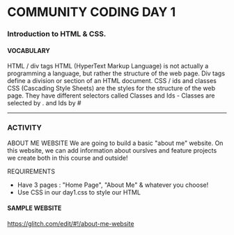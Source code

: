# COMMUNITY CODING DAY 1
### Introduction to HTML & CSS.

#### VOCABULARY

HTML / div tags 
	HTML (HyperText Markup Language) is not actually a programming a language, but rather the structure of the web page.
	Div tags define a division or section of an HTML document.
CSS / ids and classes
	CSS (Cascading Style Sheets) are the styles for the structure of the web page.
	They have different selectors called Classes and Ids - Classes are selected by . and Ids by #

***

### ACTIVITY

ABOUT ME WEBSITE
We are going to build a basic "about me" website. On this website, we can add information about ourslves and feature projects we create both in this course and outside!

REQUIREMENTS
- Have 3 pages : "Home Page", "About Me" & whatever you choose!
- Use CSS in our day1.css to style our HTML

#### SAMPLE WEBSITE
https://glitch.com/edit/#!/about-me-website